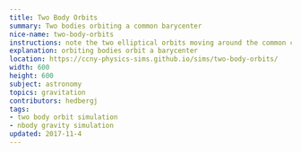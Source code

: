```yaml
---
title: Two Body Orbits
summary: Two bodies orbiting a common barycenter
nice-name: two-body-orbits
instructions: note the two elliptical orbits moving around the common center
explanation: orbiting bodies orbit a barycenter
location: https://ccny-physics-sims.github.io/sims/two-body-orbits/
width: 600
height: 600
subject: astronomy
topics: gravitation
contributors: hedbergj
tags:
- two body orbit simulation
- nbody gravity simulation
updated: 2017-11-4
---
```

